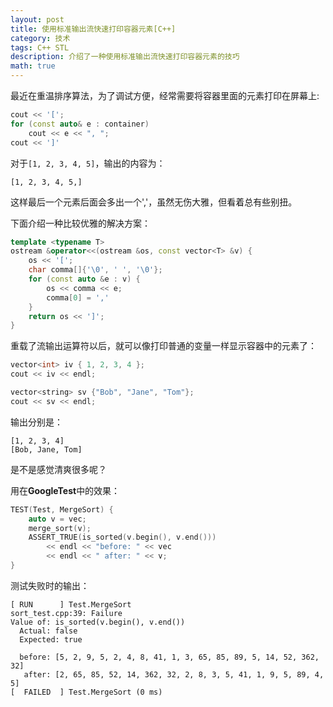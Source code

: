```yaml
---
layout: post
title: 使用标准输出流快速打印容器元素[C++]
category: 技术
tags: C++ STL
description: 介绍了一种使用标准输出流快速打印容器元素的技巧
math: true
---
```


最近在重温排序算法，为了调试方便，经常需要将容器里面的元素打印在屏幕上:

```c++
cout << '[';
for (const auto& e : container)
    cout << e << ", ";
cout << ']'
```

<!-- more -->

对于`[1, 2, 3, 4, 5]`，输出的内容为：

```
[1, 2, 3, 4, 5,]
```

这样最后一个元素后面会多出一个','，虽然无伤大雅，但看着总有些别扭。

下面介绍一种比较优雅的解决方案：

```c++
template <typename T>
ostream &operator<<(ostream &os, const vector<T> &v) {
    os << '[';
    char comma[]{'\0', ' ', '\0'};
    for (const auto &e : v) {
        os << comma << e;
        comma[0] = ','
    }
    return os << ']';
}
```

重载了流输出运算符以后，就可以像打印普通的变量一样显示容器中的元素了：

```c++
vector<int> iv { 1, 2, 3, 4 };
cout << iv << endl;

vector<string> sv {"Bob", "Jane", "Tom"};
cout << sv << endl;
```

输出分别是：

```
[1, 2, 3, 4]
[Bob, Jane, Tom]
```

是不是感觉清爽很多呢？

用在**GoogleTest**中的效果：

```c++
TEST(Test, MergeSort) {
    auto v = vec;
    merge_sort(v);
    ASSERT_TRUE(is_sorted(v.begin(), v.end()))
        << endl << "before: " << vec
        << endl << " after: " << v;
}
```

测试失败时的输出：

```
[ RUN      ] Test.MergeSort
sort_test.cpp:39: Failure
Value of: is_sorted(v.begin(), v.end())
  Actual: false
  Expected: true

  before: [5, 2, 9, 5, 2, 4, 8, 41, 1, 3, 65, 85, 89, 5, 14, 52, 362, 32]
   after: [2, 65, 85, 52, 14, 362, 32, 2, 8, 3, 5, 41, 1, 9, 5, 89, 4, 5]
[  FAILED  ] Test.MergeSort (0 ms)
```
